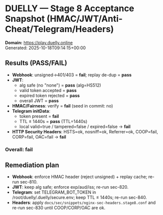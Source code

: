 # DUELLY — Stage 8 Acceptance Snapshot (HMAC/JWT/Anti-Cheat/Telegram/Headers)

**Domain:** https://play.duelly.online  
Generated: 2025-10-18T09:14:15+00:00

## Results (PASS/FAIL)
- **Webhook**: unsigned→401/403 = **fail**; replay de-dup = **pass**
- **JWT**:
  - alg safe (no "none") = **pass** (alg=HS512)
  - valid token accepted = **pass**
  - expired token rejected = **pass**
  - overall JWT = **pass**
- **HMAC/Fairness**: verify = **fail** (seed in commit: no)
- **Telegram initData**:
  - token present = **fail**
  - TTL ≤ 1440s = **pass** (TTL=1440s)
  - local valid=true / tampered=false / expired=false → **fail**
- **HTTP Security Headers**: HSTS=ok, nosniff=ok, Referrer=ok, COOP=fail, CORP=fail, OAC=fail → **fail**

### Overall: **fail**

## Remediation plan
- **Webhook**: enforce HMAC header (reject unsigned) + replay cache; re-run sec-810.
- **JWT**: keep alg safe; enforce exp/aud/iss; re-run sec-820.
- **Telegram**: set TELEGRAM_BOT_TOKEN in /root/duelly/.duelly/secure.env; keep TTL ≤ 1440s; re-run sec-840.
- **Headers**: apply `docs/sec/snippets/nginx-sec-headers.stage8.conf` and re-run sec-830 until COOP/CORP/OAC are ok.

